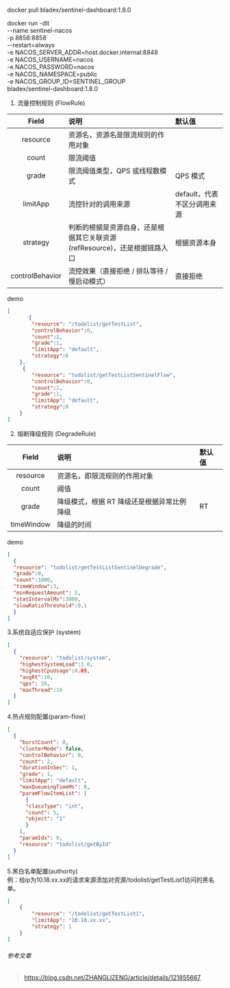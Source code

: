 docker pull bladex/sentinel-dashboard:1.8.0

docker run -dit \
--name sentinel-nacos \
-p 8858:8858 \
--restart=always \
-e NACOS_SERVER_ADDR=host.docker.internal:8848 \
-e NACOS_USERNAME=nacos \
-e NACOS_PASSWORD=nacos \
-e NACOS_NAMESPACE=public \
-e NACOS_GROUP_ID=SENTINEL_GROUP \
bladex/sentinel-dashboard:1.8.0



1. 流量控制规则 (FlowRule)

|      Field       | 	说明                                           | 	默认值              |  
|:----------------:|:----------------------------------------------|:------------------|
|     resource     | 	资源名，资源名是限流规则的作用对象                            ||	 
|      count	      | 限流阈值	                                         ||
|      grade	      | 限流阈值类型，QPS 或线程数模式	                            | QPS 模式            |
|     limitApp     | 	流控针对的调用来源	                                   | default，代表不区分调用来源 |
|     strategy     | 	判断的根据是资源自身，还是根据其它关联资源 (refResource)，还是根据链路入口 | 	根据资源本身           |
| controlBehavior	 | 流控效果（直接拒绝 / 排队等待 / 慢启动模式）                     | 	直接拒绝             |

demo
````json
[
       {
        "resource": "/todolist/getTestList",
        "controlBehavior":0,
        "count":2,
        "grade":1,
        "limitApp": "default",
        "strategy":0
    },
     {
        "resource": "todolist/getTestListSentinelFlow",
        "controlBehavior":0,
        "count":2,
        "grade":1,
        "limitApp": "default",
        "strategy":0
    }
]
````


2. 熔断降级规则 (DegradeRule)

|    Field    | 	说明                     | 	默认值 |  
|:-----------:|:------------------------|:-----|
|  resource	  | 资源名，即限流规则的作用对象          ||	 
|   count	    | 阈值                      ||	 
|   grade	    | 降级模式，根据 RT 降级还是根据异常比例降级 | 	RT  |
| timeWindow	 | 降级的时间	                  ||

demo
````json
[
  {
  "resource": "todolist/getTestListSentinelDegrade",
  "grade":0,
  "count":1000,
  "timeWindow":3,
  "minRequestAmount": 2,
  "statIntervalMs":3000,
  "slowRatioThreshold":0.1
  }
]
````

3.系统自适应保护 (system)
````json
[
  {
    "resource": "todolist/system",
    "highestSystemLoad":3.0,
    "highestCpuUsage":0.05,
    "avgRt":10,
    "qps": 20,
    "maxThread":10
  }
]
````
4.热点规则配置(param-flow)
````json
[
  {
    "burstCount": 0,
    "clusterMode": false,
    "controlBehavior": 0,
    "count": 2,
    "durationInSec": 1,
    "grade": 1,
    "limitApp": "default",
    "maxQueueingTimeMs": 0,
    "paramFlowItemList": [
      {
      "classType": "int",
      "count": 5,
      "object": "1"
      }
    ],
    "paramIdx": 0,
    "resource": "todolist/getById"
  }
]
````
5.黑白名单配置(authority)  
例：给ip为10.18.xx.xx的请求来源添加对资源/todolist/getTestList1访问的黑名单。
````json
[
    {
        "resource": "/todolist/getTestList1",
        "limitApp": "10.18.xx.xx",
        "strategy": 1
    }
]
````
###### 参考文章 
>https://blog.csdn.net/ZHANGLIZENG/article/details/121855667